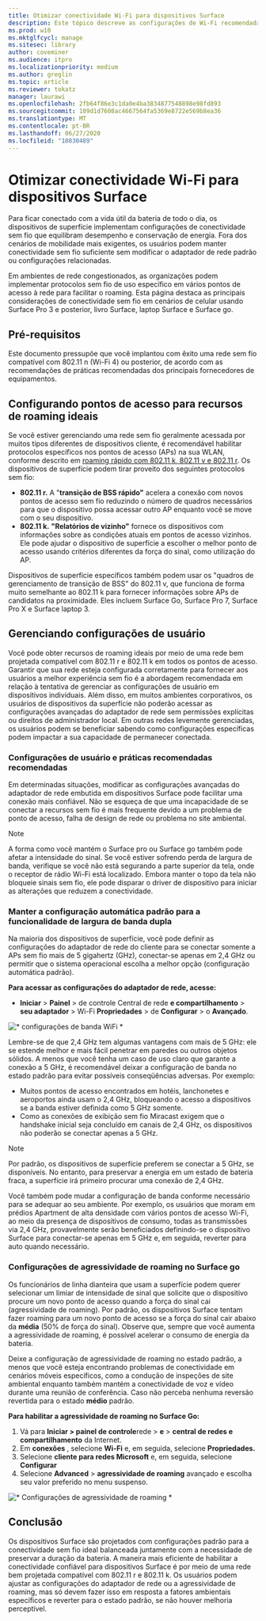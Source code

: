 ```yaml
---
title: Otimizar conectividade Wi-Fi para dispositivos Surface
description: Este tópico descreve as configurações de Wi-Fi recomendadas para garantir que os dispositivos Surface permaneçam conectados a ambientes de rede congestionados e a cenários móveis.
ms.prod: w10
ms.mktglfcycl: manage
ms.sitesec: library
author: coveminer
ms.audience: itpro
ms.localizationpriority: medium
ms.author: greglin
ms.topic: article
ms.reviewer: tokatz
manager: laurawi
ms.openlocfilehash: 2fb64f86e3c1da0e4ba3834877548898e98fd893
ms.sourcegitcommit: 109d1d7608ac4667564fa5369e8722e569b8ea36
ms.translationtype: MT
ms.contentlocale: pt-BR
ms.lasthandoff: 06/27/2020
ms.locfileid: "10830489"
---
```

# Otimizar conectividade Wi-Fi para dispositivos Surface


Para ficar conectado com a vida útil da bateria de todo o dia, os dispositivos de superfície implementam configurações de conectividade sem fio que equilibram desempenho e conservação de energia. Fora dos cenários de mobilidade mais exigentes, os usuários podem manter conectividade sem fio suficiente sem modificar o adaptador de rede padrão ou configurações relacionadas. 

Em ambientes de rede congestionados, as organizações podem implementar protocolos sem fio de uso específico em vários pontos de acesso à rede para facilitar o roaming. Esta página destaca as principais considerações de conectividade sem fio em cenários de celular usando Surface Pro 3 e posterior, livro Surface, laptop Surface e Surface go.

## Pré-requisitos

Este documento pressupõe que você implantou com êxito uma rede sem fio compatível com 802.11 n (Wi-Fi 4) ou posterior, de acordo com as recomendações de práticas recomendadas dos principais fornecedores de equipamentos.

## Configurando pontos de acesso para recursos de roaming ideais

Se você estiver gerenciando uma rede sem fio geralmente acessada por muitos tipos diferentes de dispositivos cliente, é recomendável habilitar protocolos específicos nos pontos de acesso (APs) na sua WLAN, conforme descrito em [roaming rápido com 802.11 k, 802.11 v e 802.11 r](https://docs.microsoft.com/windows-hardware/drivers/network/fast-roaming-with-802-11k--802-11v--and-802-11r). Os dispositivos de superfície podem tirar proveito dos seguintes protocolos sem fio:

- **802.11 r.** A "**transição de BSS rápido"** acelera a conexão com novos pontos de acesso sem fio reduzindo o número de quadros necessários para que o dispositivo possa acessar outro AP enquanto você se move com o seu dispositivo.
- **802.11 k.** **"Relatórios de vizinho"** fornece os dispositivos com informações sobre as condições atuais em pontos de acesso vizinhos. Ele pode ajudar o dispositivo de superfície a escolher o melhor ponto de acesso usando critérios diferentes da força do sinal, como utilização do AP.

Dispositivos de superfície específicos também podem usar os "quadros de gerenciamento de transição de BSS" do 802.11 v, que funciona de forma muito semelhante ao 802.11 k para fornecer informações sobre APs de candidatos na proximidade. Eles incluem Surface Go, Surface Pro 7, Surface Pro X e Surface laptop 3. 

## Gerenciando configurações de usuário

Você pode obter recursos de roaming ideais por meio de uma rede bem projetada compatível com 802.11 r e 802.11 k em todos os pontos de acesso. Garantir que sua rede esteja configurada corretamente para fornecer aos usuários a melhor experiência sem fio é a abordagem recomendada em relação à tentativa de gerenciar as configurações de usuário em dispositivos individuais. Além disso, em muitos ambientes corporativos, os usuários de dispositivos da superfície não poderão acessar as configurações avançadas do adaptador de rede sem permissões explícitas ou direitos de administrador local. Em outras redes levemente gerenciadas, os usuários podem se beneficiar sabendo como configurações específicas podem impactar a sua capacidade de permanecer conectada.

### Configurações de usuário e práticas recomendadas recomendadas

Em determinadas situações, modificar as configurações avançadas do adaptador de rede embutida em dispositivos Surface pode facilitar uma conexão mais confiável. Não se esqueça de que uma incapacidade de se conectar a recursos sem fio é mais frequente devido a um problema de ponto de acesso, falha de design de rede ou problema no site ambiental.

> [!NOTE]
> A forma como você mantém o Surface pro ou Surface go também pode afetar a intensidade do sinal. Se você estiver sofrendo perda de largura de banda, verifique se você não está segurando a parte superior da tela, onde o receptor de rádio Wi-Fi está localizado. Embora manter o topo da tela não bloqueie sinais sem fio, ele pode disparar o driver de dispositivo para iniciar as alterações que reduzem a conectividade.

### Manter a configuração automática padrão para a funcionalidade de largura de banda dupla
Na maioria dos dispositivos de superfície, você pode definir as configurações do adaptador de rede do cliente para se conectar somente a APs sem fio mais de 5 gigahertz (GHz), conectar-se apenas em 2,4 GHz ou permitir que o sistema operacional escolha a melhor opção (configuração automática padrão).

**Para acessar as configurações do adaptador de rede, acesse:**

- **Iniciar**  >  **Painel**  >  de controle Central de rede **e compartilhamento**  >  **seu adaptador**  >  Wi-Fi **Propriedades**  >  de **Configurar**  >  o **Avançado**.

![* configurações de banda WiFi *](images/wifi-band.png) <br>

Lembre-se de que 2,4 GHz tem algumas vantagens com mais de 5 GHz: ele se estende melhor e mais fácil penetrar em paredes ou outros objetos sólidos. A menos que você tenha um caso de uso claro que garante a conexão a 5 GHz, é recomendável deixar a configuração de banda no estado padrão para evitar possíveis conseqüências adversas. Por exemplo:


- Muitos pontos de acesso encontrados em hotéis, lanchonetes e aeroportos ainda usam o 2,4 GHz, bloqueando o acesso a dispositivos se a banda estiver definida como 5 GHz somente.
- Como as conexões de exibição sem fio Miracast exigem que o handshake inicial seja concluído em canais de 2,4 GHz, os dispositivos não poderão se conectar apenas a 5 GHz.

> [!NOTE]
> Por padrão, os dispositivos de superfície preferem se conectar a 5 GHz, se disponíveis. No entanto, para preservar a energia em um estado de bateria fraca, a superfície irá primeiro procurar uma conexão de 2,4 GHz.

Você também pode mudar a configuração de banda conforme necessário para se adequar ao seu ambiente. Por exemplo, os usuários que moram em prédios Apartment de alta densidade com vários pontos de acesso Wi-Fi, ao meio da presença de dispositivos de consumo, todas as transmissões via 2,4 GHz, provavelmente serão beneficiados definindo-se o dispositivo Surface para conectar-se apenas em 5 GHz e, em seguida, reverter para auto quando necessário.

### Configurações de agressividade de roaming no Surface go

Os funcionários de linha dianteira que usam a superfície podem querer selecionar um limiar de intensidade de sinal que solicite que o dispositivo procure um novo ponto de acesso quando a força do sinal cai (agressividade de roaming). Por padrão, os dispositivos Surface tentam fazer roaming para um novo ponto de acesso se a força do sinal cair abaixo da **média** (50% de força do sinal). Observe que, sempre que você aumenta a agressividade de roaming, é possível acelerar o consumo de energia da bateria.

Deixe a configuração de agressividade de roaming no estado padrão, a menos que você esteja encontrando problemas de conectividade em cenários móveis específicos, como a condução de inspeções de site ambiental enquanto também mantém a conectividade de voz e vídeo durante uma reunião de conferência. Caso não perceba nenhuma reversão revertida para o estado **médio** padrão.

**Para habilitar a agressividade de roaming no Surface Go:**

1. Vá para **Iniciar > painel de controle**rede  >  **e**  >  **central de redes e compartilhamento** da Internet.
2. Em **conexões** , selecione **Wi-Fi** e, em seguida, selecione **Propriedades.**
3. Selecione **cliente para redes Microsoft** e, em seguida, selecione **Configurar**
4. Selecione **Advanced**  >  **agressividade de roaming** avançado e escolha seu valor preferido no menu suspenso.

![* Configurações de agressividade de roaming *](images/wifi-roaming.png) <br>

## Conclusão

Os dispositivos Surface são projetados com configurações padrão para a conectividade sem fio ideal balanceada juntamente com a necessidade de preservar a duração da bateria. A maneira mais eficiente de habilitar a conectividade confiável para dispositivos Surface é por meio de uma rede bem projetada compatível com 802.11 r e 802.11 k. Os usuários podem ajustar as configurações do adaptador de rede ou a agressividade de roaming, mas só devem fazer isso em resposta a fatores ambientais específicos e reverter para o estado padrão, se não houver melhoria perceptível.
